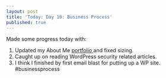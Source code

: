 ```yaml
---
layout: post
title: 'Today: Day 10: Business Process'
published: true
---
```


Made some progress today with:
1. Updated my About Me <a href="https://josephbalog.com/Portfolio/"> portfolio </a> and fixed sizing.
2. Caught up on reading WordPress security related articles.
3. I think I finished by first email blast for putting up a WP site. #businessprocess
